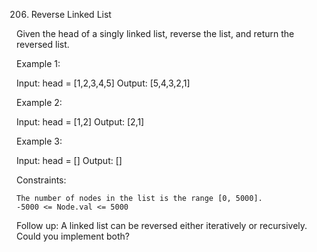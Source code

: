 206. Reverse Linked List

Given the head of a singly linked list, reverse the list, and return the reversed list.

Example 1:

Input: head = [1,2,3,4,5]
Output: [5,4,3,2,1]

Example 2:

Input: head = [1,2]
Output: [2,1]

Example 3:

Input: head = []
Output: []

Constraints:

    The number of nodes in the list is the range [0, 5000].
    -5000 <= Node.val <= 5000

Follow up: A linked list can be reversed either iteratively or recursively. Could you implement both?